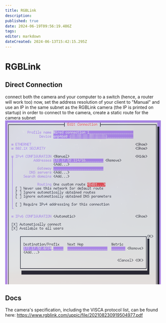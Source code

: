 ```yaml
---
title: RGBLink
description: 
published: true
date: 2024-06-19T09:56:19.486Z
tags: 
editor: markdown
dateCreated: 2024-06-13T15:42:15.295Z
---
```


# RGBLink
## Direct Connection
connect both the camera and your computer to a switch (hence, a router will work too)
now, set the address resolution of your client to "Manual" and use an IP in the same subnet as the RGBLink camera (the IP is printed on startup)
in order to connect to the camera, create a static route for the camera subnet
![rgblink_ip_configuration.png](/rgblink_ip_configuration.png)

## Docs
The camera's specification, including the VISCA protocol list, can be found here:
https://www.rgblink.com/uppic/file/202108230919504977.pdf
